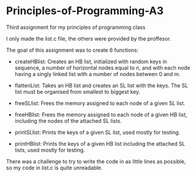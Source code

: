 # Principles-of-Programming-A3
Third assignment for my principles of programming class

I only made the list.c file, the others were provided by the proffesor.

The goal of this assignment was to create 6 functions:
- createHBlist: Creates an HB list, initialized with random keys in sequence, a number of horizontal nodes equal to n, and with each node having a singly linked list with a number of nodes between 0 and m.

- flattenList: Takes an HB list and creates an SL list with the keys. The SL list must be organised from smallest to biggest key.

- freeSLlist: Frees the memory assigned to each node of a given SL list.

- freeHBlist: Frees the memory assigned to each node of a given HB list, including the nodes of the attached SL lists.

- printSLlist: Prints the keys of a given SL list, used mostly for testing.

- printHBlist: Prints the keys of a given HB list including the attached SL lists, used mostly for testing.


There was a challenge to try to write the code in  as little lines as possible, so my code in list.c is quite unreadable.

